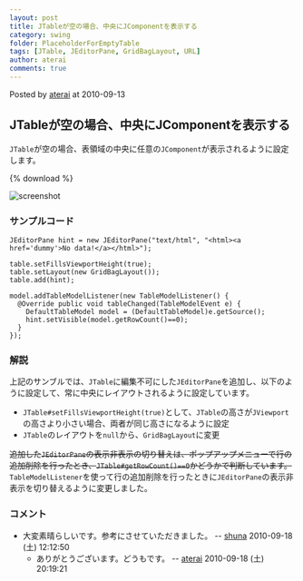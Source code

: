 ```yaml
---
layout: post
title: JTableが空の場合、中央にJComponentを表示する
category: swing
folder: PlaceholderForEmptyTable
tags: [JTable, JEditorPane, GridBagLayout, URL]
author: aterai
comments: true
---
```


Posted by [aterai](http://terai.xrea.jp/aterai.html) at 2010-09-13

## JTableが空の場合、中央にJComponentを表示する
`JTable`が空の場合、表領域の中央に任意の`JComponent`が表示されるように設定します。

{% download %}

![screenshot](https://lh4.googleusercontent.com/_9Z4BYR88imo/TQTRDxbcszI/AAAAAAAAAgk/5iisfYFJom0/s800/PlaceholderForEmptyTable.png)

### サンプルコード
<pre class="prettyprint"><code>JEditorPane hint = new JEditorPane("text/html", "&lt;html&gt;&lt;a href='dummy'&gt;No data!&lt;/a&gt;&lt;/html&gt;");

table.setFillsViewportHeight(true);
table.setLayout(new GridBagLayout());
table.add(hint);

model.addTableModelListener(new TableModelListener() {
  @Override public void tableChanged(TableModelEvent e) {
    DefaultTableModel model = (DefaultTableModel)e.getSource();
    hint.setVisible(model.getRowCount()==0);
  }
});
</code></pre>

### 解説
上記のサンブルでは、`JTable`に編集不可にした`JEditorPane`を追加し、以下のように設定して、常に中央にレイアウトされるように設定しています。

- `JTable#setFillsViewportHeight(true)`として、`JTable`の高さが`JViewport`の高さより小さい場合、両者が同じ高さになるように設定
- `JTable`のレイアウトを`null`から、`GridBagLayout`に変更

<!-- dummy comment line for breaking list -->

~~追加した`JEditorPane`の表示非表示の切り替えは、ポップアップメニューで行の追加削除を行ったとき、`JTable#getRowCount()==0`かどうかで判断しています。~~ `TableModelListener`を使って行の追加削除を行ったときに`JEditorPane`の表示非表示を切り替えるように変更しました。


### コメント
- 大変素晴らしいです。参考にさせていただきました。 -- [shuna](http://terai.xrea.jp/shuna.html) 2010-09-18 (土) 12:12:50
    - ありがとうございます。どうもです。 -- [aterai](http://terai.xrea.jp/aterai.html) 2010-09-18 (土) 20:19:21

<!-- dummy comment line for breaking list -->

